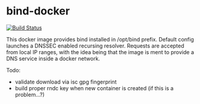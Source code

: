 # bind-docker
[![Build Status](https://travis-ci.org/dnscryptio/bind-docker.svg?branch=master)](https://travis-ci.org/dnscryptio/bind-docker)

This docker image provides bind installed in /opt/bind prefix. Default config launches a DNSSEC enabled recursing resolver. Requests are accepted from local IP ranges, with the idea being that the image is ment to provide a DNS service inside a docker network.

Todo:
- validate download via isc gpg fingerprint
- build proper rndc key when new container is created (if this is a problem...?)
